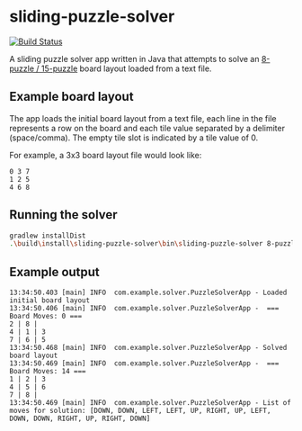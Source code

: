 # sliding-puzzle-solver

[![Build Status](https://travis-ci.org/code-fabriek/sliding-puzzle-solver.svg?branch=master)](https://travis-ci.org/code-fabriek/sliding-puzzle-solver)

A sliding puzzle solver app written in Java that attempts to solve an 
[8-puzzle / 15-puzzle](https://en.wikipedia.org/wiki/15_puzzle) board layout loaded from a text file.  

## Example board layout
The app loads the initial board layout from a text file, each line in the file represents a row on the board and
each tile value separated by a delimiter (space/comma).  The empty tile slot is indicated by a tile value of 0.

For example, a 3x3 board layout file would look like:

```
0 3 7
1 2 5
4 6 8
``` 

## Running the solver

```bash
gradlew installDist
.\build\install\sliding-puzzle-solver\bin\sliding-puzzle-solver 8-puzzle-example.txt
```

## Example output

```
13:34:50.403 [main] INFO  com.example.solver.PuzzleSolverApp - Loaded initial board layout
13:34:50.406 [main] INFO  com.example.solver.PuzzleSolverApp -  === Board Moves: 0 ===
2 | 8 |
4 | 1 | 3
7 | 6 | 5
13:34:50.468 [main] INFO  com.example.solver.PuzzleSolverApp - Solved board layout
13:34:50.469 [main] INFO  com.example.solver.PuzzleSolverApp -  === Board Moves: 14 ===
1 | 2 | 3
4 | 5 | 6
7 | 8 |
13:34:50.469 [main] INFO  com.example.solver.PuzzleSolverApp - List of moves for solution: [DOWN, DOWN, LEFT, LEFT, UP, RIGHT, UP, LEFT, DOWN, DOWN, RIGHT, UP, RIGHT, DOWN]
```
